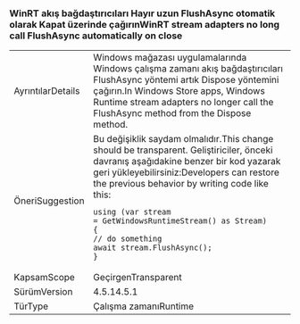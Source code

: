 ### <a name="winrt-stream-adapters-no-long-call-flushasync-automatically-on-close"></a><span data-ttu-id="15a6b-101">WinRT akış bağdaştırıcıları Hayır uzun FlushAsync otomatik olarak Kapat üzerinde çağırın</span><span class="sxs-lookup"><span data-stu-id="15a6b-101">WinRT stream adapters no long call FlushAsync automatically on close</span></span>

|   |   |
|---|---|
|<span data-ttu-id="15a6b-102">Ayrıntılar</span><span class="sxs-lookup"><span data-stu-id="15a6b-102">Details</span></span>|<span data-ttu-id="15a6b-103">Windows mağazası uygulamalarında Windows çalışma zamanı akış bağdaştırıcıları FlushAsync yöntemi artık Dispose yöntemini çağırın.</span><span class="sxs-lookup"><span data-stu-id="15a6b-103">In Windows Store apps, Windows Runtime stream adapters no longer call the FlushAsync method from the Dispose method.</span></span>|
|<span data-ttu-id="15a6b-104">Öneri</span><span class="sxs-lookup"><span data-stu-id="15a6b-104">Suggestion</span></span>|<span data-ttu-id="15a6b-105">Bu değişiklik saydam olmalıdır.</span><span class="sxs-lookup"><span data-stu-id="15a6b-105">This change should be transparent.</span></span> <span data-ttu-id="15a6b-106">Geliştiriciler, önceki davranış aşağıdakine benzer bir kod yazarak geri yükleyebilirsiniz:</span><span class="sxs-lookup"><span data-stu-id="15a6b-106">Developers can restore the previous behavior by writing code like this:</span></span><pre><code class="language-csharp">using (var stream = GetWindowsRuntimeStream() as Stream)&#13;&#10;{&#13;&#10;// do something&#13;&#10;await stream.FlushAsync();&#13;&#10;}&#13;&#10;</code></pre>|
|<span data-ttu-id="15a6b-107">Kapsam</span><span class="sxs-lookup"><span data-stu-id="15a6b-107">Scope</span></span>|<span data-ttu-id="15a6b-108">Geçirgen</span><span class="sxs-lookup"><span data-stu-id="15a6b-108">Transparent</span></span>|
|<span data-ttu-id="15a6b-109">Sürüm</span><span class="sxs-lookup"><span data-stu-id="15a6b-109">Version</span></span>|<span data-ttu-id="15a6b-110">4.5.1</span><span class="sxs-lookup"><span data-stu-id="15a6b-110">4.5.1</span></span>|
|<span data-ttu-id="15a6b-111">Tür</span><span class="sxs-lookup"><span data-stu-id="15a6b-111">Type</span></span>|<span data-ttu-id="15a6b-112">Çalışma zamanı</span><span class="sxs-lookup"><span data-stu-id="15a6b-112">Runtime</span></span>|

